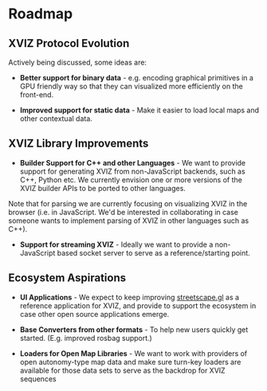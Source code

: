# Roadmap

## XVIZ Protocol Evolution

Actively being discussed, some ideas are:

- **Better support for binary data** - e.g. encoding graphical primitives in a GPU friendly way so
  that they can visualized more efficiently on the front-end.

- **Improved support for static data** - Make it easier to load local maps and other contextual
  data.

## XVIZ Library Improvements

- **Builder Support for C++ and other Languages** - We want to provide support for generating XVIZ
  from non-JavaScript backends, such as C++, Python etc. We currently envision one or more versions
  of the XVIZ builder APIs to be ported to other languages.

Note that for parsing we are currently focusing on visualizing XVIZ in the browser (i.e. in
JavaScript. We'd be interested in collaborating in case someone wants to implement parsing of XVIZ
in other languages such as C++).

- **Support for streaming XVIZ** - Ideally we want to provide a non-JavaScript based socket server
  to serve as a reference/starting point.

## Ecosystem Aspirations

- **UI Applications** - We expect to keep improving
  [streetscape.gl](https://github.com/uber/streetscape.gl) as a reference application for XVIZ, and
  provide to support the ecosystem in case other open source applications emerge.

* **Base Converters from other formats** - To help new users quickly get started. (E.g. improved
  rosbag support.)

* **Loaders for Open Map Libraries** - We want to work with providers of open autonomy-type map data
  and make sure turn-key loaders are available for those data sets to serve as the backdrop for XVIZ
  sequences

